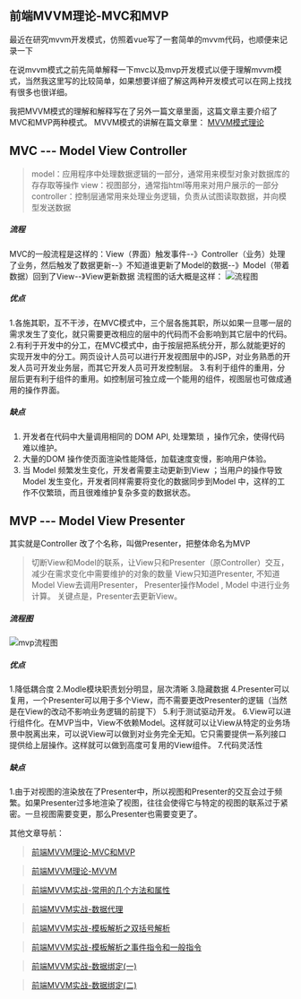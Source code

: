 ## 前端MVVM理论-MVC和MVP


最近在研究mvvm开发模式，仿照着vue写了一套简单的mvvm代码，也顺便来记录一下

在说mvvm模式之前先简单解释一下mvc以及mvp开发模式以便于理解mvvm模式，当然我这里写的比较简单，如果想要详细了解这两种开发模式可以在网上找找有很多也很详细。

我把MVVM模式的理解和解释写在了另外一篇文章里面，这篇文章主要介绍了MVC和MVP两种模式。
MVVM模式的讲解在篇文章里： [MVVM模式理论](https://www.jianshu.com/p/7088249276de)

## MVC --- Model View Controller

> model：应用程序中处理数据逻辑的一部分，通常用来模型对象对数据库的存存取等操作
view：视图部分，通常指html等用来对用户展示的一部分
controller：控制层通常用来处理业务逻辑，负责从试图读取数据，并向模型发送数据
##### 流程
MVC的一般流程是这样的：View（界面）触发事件--》Controller（业务）处理了业务，然后触发了数据更新--》不知道谁更新了Model的数据--》Model（带着数据）回到了View--》View更新数据
流程图的话大概是这样：
![流程图](https://upload-images.jianshu.io/upload_images/13892139-1dcef6ffe4c1598e.png?imageMogr2/auto-orient/strip%7CimageView2/2/w/1240)
##### 优点
1.各施其职，互不干涉，在MVC模式中，三个层各施其职，所以如果一旦哪一层的需求发生了变化，就只需要更改相应的层中的代码而不会影响到其它层中的代码。
2.有利于开发中的分工，在MVC模式中，由于按层把系统分开，那么就能更好的实现开发中的分工。网页设计人员可以进行开发视图层中的JSP，对业务熟悉的开发人员可开发业务层，而其它开发人员可开发控制层。
3.有利于组件的重用，分层后更有利于组件的重用。如控制层可独立成一个能用的组件，视图层也可做成通用的操作界面。
##### 缺点
1. 开发者在代码中大量调用相同的 DOM API, 处理繁琐 ，操作冗余，使得代码难以维护。 
2. 大量的DOM 操作使页面渲染性能降低，加载速度变慢，影响用户体验。
3. 当 Model 频繁发生变化，开发者需要主动更新到View ；当用户的操作导致 Model 发生变化，开发者同样需要将变化的数据同步到Model 中，这样的工作不仅繁琐，而且很难维护复杂多变的数据状态。


## MVP --- Model View Presenter
其实就是Controller 改了个名称，叫做Presenter，把整体命名为MVP
> 切断View和Model的联系，让View只和Presenter（原Controller）交互，减少在需求变化中需要维护的对象的数量
View只知道Presenter, 不知道Model
View去调用Presenter， Presenter操作Model , Model 中进行业务计算。 关键点是，Presenter去更新View。
##### 流程图
![mvp流程图](https://upload-images.jianshu.io/upload_images/13892139-f84d737936b79d33.png?imageMogr2/auto-orient/strip%7CimageView2/2/w/1240)
##### 优点
1.降低耦合度
2.Modle模块职责划分明显，层次清晰
3.隐藏数据
4.Presenter可以复用，一个Presenter可以用于多个View，而不需要更改Presenter的逻辑（当然是在View的改动不影响业务逻辑的前提下）
5.利于测试驱动开发。
6.View可以进行组件化。在MVP当中，View不依赖Model。这样就可以让View从特定的业务场景中脱离出来，可以说View可以做到对业务完全无知。它只需要提供一系列接口提供给上层操作。这样就可以做到高度可复用的View组件。
7.代码灵活性

##### 缺点
1.由于对视图的渲染放在了Presenter中，所以视图和Presenter的交互会过于频繁。如果Presenter过多地渲染了视图，往往会使得它与特定的视图的联系过于紧密。一旦视图需要变更，那么Presenter也需要变更了。

其他文章导航：

> [前端MVVM理论-MVC和MVP](https://www.jianshu.com/p/e2ac3260c767)

> [前端MVVM理论-MVVM](https://www.jianshu.com/p/7088249276de)

> [前端MVVM实战-常用的几个方法和属性](https://www.jianshu.com/p/ca9404cf2f9b)

> [前端MVVM实战-数据代理](https://www.jianshu.com/p/56f859da7a7d)

> [前端MVVM实战-模板解析之双括号解析](https://www.jianshu.com/p/160c989e73c1)

> [前端MVVM实战-模板解析之事件指令和一般指令](https://www.jianshu.com/p/faff382af115)

> [前端MVVM实战-数据绑定(一)](https://www.jianshu.com/p/3bf0b4d76611)

> [前端MVVM实战-数据绑定(二)](https://www.jianshu.com/p/21592a132f67)